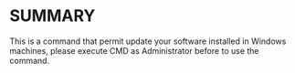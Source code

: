 # SUMMARY

This is a command that permit update your software installed in Windows machines, please execute CMD as Administrator before to use the command.

